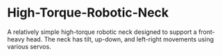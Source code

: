 # High-Torque-Robotic-Neck
A relatively simple high-torque robotic neck designed to support a front-heavy head. The neck has tilt, up-down, and left-right movements using various servos.
